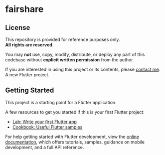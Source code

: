 # fairshare
## License

This repository is provided for reference purposes only.  
**All rights are reserved.**

You may **not** use, copy, modify, distribute, or deploy any part of this codebase without **explicit written permission** from the author.

If you are interested in using this project or its contents, please [contact me](mailto:hkffking@gmail.com).
A new Flutter project.

## Getting Started

This project is a starting point for a Flutter application.

A few resources to get you started if this is your first Flutter project:

- [Lab: Write your first Flutter app](https://docs.flutter.dev/get-started/codelab)
- [Cookbook: Useful Flutter samples](https://docs.flutter.dev/cookbook)

For help getting started with Flutter development, view the
[online documentation](https://docs.flutter.dev/), which offers tutorials,
samples, guidance on mobile development, and a full API reference.
